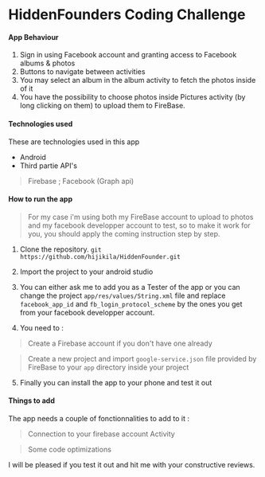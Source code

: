# HiddenFounders Coding Challenge

#### App Behaviour

1. Sign in using Facebook account and granting access to Facebook albums & photos
2. Buttons to navigate between activities
3. You may select an album in the album activity to fetch the photos inside of it
4. You have the possibility to choose photos inside Pictures activity (by long clicking on them) to upload them to FireBase.

#### Technologies used

These are technologies used in this app

* Android
* Third partie API's

> Firebase ; Facebook (Graph api)

#### How to run the app

> For my case i'm using both my FireBase account to upload to photos and my facebook developper account to test, so to make it work for you, you should apply the coming instruction step by step.

1. Clone the repository.
```git https://github.com/hijikila/HiddenFounder.git```

2. Import the project to your android studio

3. You can either ask me to add you as a Tester of the app or you can change the project ``app/res/values/String.xml``  file and replace ``facebook_app_id`` and ``fb_login_protocol_scheme`` by the ones you get from your facebook developper account.

4. You need to :

> Create a Firebase account if you don't have one already

> Create a new project and import ``google-service.json`` file provided by FireBase to your ``app`` directory inside your project

5. Finally you can install the app to your phone and test it out

#### Things to add
The app needs a couple of fonctionnalities to add to it :
>Connection to your firebase account Activity

>Some code optimizations

I will be pleased if you test it out and hit me with your constructive reviews. 
